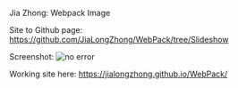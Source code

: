 Jia Zhong: Webpack Image

Site to Github page:
https://github.com/JiaLongZhong/WebPack/tree/Slideshow


Screenshot:
![no error](https://user-images.githubusercontent.com/55101058/116738638-b925a880-a9c0-11eb-9b6e-95066d556826.jpg)

Working site here:
https://jialongzhong.github.io/WebPack/